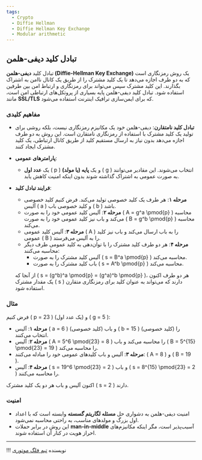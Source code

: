 ```yaml
---
tags:
  - Crypto
  - Diffie Hellman
  - Diffie Hellman Key Exchange
  - Modular arithmetic
---
```


## تبادل کلید دیفی-هلمن

تبادل کلید **دیفی-هلمن (Diffie-Hellman Key Exchange)** یک روش رمزنگاری است که به دو طرف اجازه می‌دهد تا یک کلید مشترک را از طریق یک کانال ناامن به اشتراک بگذارند. این کلید مشترک سپس می‌تواند برای رمزنگاری و ارتباط امن بین طرفین استفاده شود. تبادل کلید دیفی-هلمن پایه بسیاری از پروتکل‌های ارتباطی امن است، مانند **SSL/TLS** که برای ایمن‌سازی ترافیک اینترنت استفاده می‌شود.


### مفاهیم کلیدی

- **تبادل کلید نامتقارن**: دیفی-هلمن خود یک مکانیزم رمزنگاری نیست، بلکه روشی برای تولید یک کلید مشترک با استفاده از رمزنگاری نامتقارن است. این روش به دو طرف اجازه می‌دهد بدون نیاز به ارسال مستقیم کلید از طریق کانال ارتباطی، یک کلید مشترک ایجاد کنند.

- **پارامترهای عمومی**:
    - یک **عدد اول** \( p \) و یک **پایه (یا مولد)** \( g \) انتخاب می‌شوند. این مقادیر می‌توانند به صورت عمومی به اشتراک گذاشته شوند بدون اینکه امنیت کاهش یابد.

- **فرایند تبادل کلید**:
    - **مرحله ۱**: هر طرف یک کلید خصوصی تولید می‌کند. فرض کنیم کلید خصوصی آلیس \( a \) و کلید خصوصی باب \( b \) باشد.
    - **مرحله ۲**: آلیس کلید عمومی خود را به صورت \( A = g^a \pmod{p} \) محاسبه می‌کند و باب نیز کلید عمومی خود را به صورت \( B = g^b \pmod{p} \) محاسبه می‌کند.
    - **مرحله ۳**: آلیس کلید عمومی \( A \) را به باب ارسال می‌کند و باب نیز کلید عمومی \( B \) را به آلیس می‌فرستد.
    - **مرحله ۴**: هر دو طرف کلید مشترک را با توان‌دهی به کلید عمومی طرف دیگر محاسبه می‌کنند:
        - آلیس کلید مشترک را به صورت \( s = B^a \pmod{p} \) محاسبه می‌کند.
        - باب کلید مشترک را به صورت \( s = A^b \pmod{p} \) محاسبه می‌کند.

    از آنجا که \( s = (g^b)^a \pmod{p} = (g^a)^b \pmod{p} \)، هر دو طرف اکنون یک مقدار مشترک \( s \) دارند که می‌تواند به عنوان کلید برای رمزنگاری متقارن استفاده شود.

### مثال

فرض کنیم \( p = 23 \) (یک عدد اول) و \( g = 5 \):

- **مرحله ۱**: آلیس \( a = 6 \) (کلید خصوصی) و باب \( b = 15 \) (کلید خصوصی) را انتخاب می‌کنند.
- **مرحله ۲**: آلیس \( A = 5^6 \pmod{23} = 8 \) را محاسبه می‌کند و باب \( B = 5^{15} \pmod{23} = 19 \) را محاسبه می‌کند.
- **مرحله ۳**: آلیس و باب کلیدهای عمومی خود را مبادله می‌کنند: \( A = 8 \) و \( B = 19 \).
- **مرحله ۴**: آلیس \( s = 19^6 \pmod{23} = 2 \) و باب \( s = 8^{15} \pmod{23} = 2 \) را محاسبه می‌کنند.

اکنون آلیس و باب هر دو یک کلید مشترک \( s = 2 \) دارند.

### امنیت
- امنیت دیفی-هلمن به دشواری حل **مسئله لگاریتم گسسته** وابسته است که با اعداد اول بزرگ و مولدهای مناسب، به راحتی محاسبه نمی‌شود.
- این روش در برابر حملات **man-in-middle** آسیب‌پذیر است، مگر اینکه مکانیزم‌های احراز هویت در کنار آن استفاده شوند.

--- 

!!! نویسنده
    [تیم فلگ موتوری](https://github.com/flagmotori)